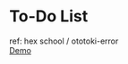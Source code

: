 <h1>To-Do List</h1>

ref: hex school / ototoki-error 
<Br>
[Demo](https://subarashii-huch09.github.io/JS-Final-To-Do-List)
